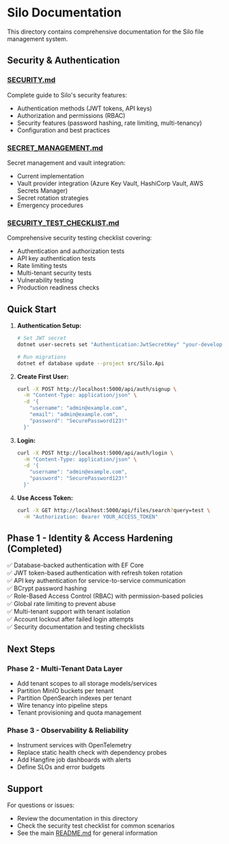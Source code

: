 # Silo Documentation

This directory contains comprehensive documentation for the Silo file management system.

## Security & Authentication

### [SECURITY.md](./SECURITY.md)
Complete guide to Silo's security features:
- Authentication methods (JWT tokens, API keys)
- Authorization and permissions (RBAC)
- Security features (password hashing, rate limiting, multi-tenancy)
- Configuration and best practices

### [SECRET_MANAGEMENT.md](./SECRET_MANAGEMENT.md)
Secret management and vault integration:
- Current implementation
- Vault provider integration (Azure Key Vault, HashiCorp Vault, AWS Secrets Manager)
- Secret rotation strategies
- Emergency procedures

### [SECURITY_TEST_CHECKLIST.md](./SECURITY_TEST_CHECKLIST.md)
Comprehensive security testing checklist covering:
- Authentication and authorization tests
- API key authentication tests
- Rate limiting tests
- Multi-tenant security tests
- Vulnerability testing
- Production readiness checks

## Quick Start

1. **Authentication Setup:**
   ```bash
   # Set JWT secret
   dotnet user-secrets set "Authentication:JwtSecretKey" "your-development-key"
   
   # Run migrations
   dotnet ef database update --project src/Silo.Api
   ```

2. **Create First User:**
   ```bash
   curl -X POST http://localhost:5000/api/auth/signup \
     -H "Content-Type: application/json" \
     -d '{
       "username": "admin@example.com",
       "email": "admin@example.com",
       "password": "SecurePassword123!"
     }'
   ```

3. **Login:**
   ```bash
   curl -X POST http://localhost:5000/api/auth/login \
     -H "Content-Type: application/json" \
     -d '{
       "username": "admin@example.com",
       "password": "SecurePassword123!"
     }'
   ```

4. **Use Access Token:**
   ```bash
   curl -X GET http://localhost:5000/api/files/search?query=test \
     -H "Authorization: Bearer YOUR_ACCESS_TOKEN"
   ```

## Phase 1 - Identity & Access Hardening (Completed)

✅ Database-backed authentication with EF Core  
✅ JWT token-based authentication with refresh token rotation  
✅ API key authentication for service-to-service communication  
✅ BCrypt password hashing  
✅ Role-Based Access Control (RBAC) with permission-based policies  
✅ Global rate limiting to prevent abuse  
✅ Multi-tenant support with tenant isolation  
✅ Account lockout after failed login attempts  
✅ Security documentation and testing checklists  

## Next Steps

### Phase 2 - Multi-Tenant Data Layer
- Add tenant scopes to all storage models/services
- Partition MinIO buckets per tenant
- Partition OpenSearch indexes per tenant
- Wire tenancy into pipeline steps
- Tenant provisioning and quota management

### Phase 3 - Observability & Reliability
- Instrument services with OpenTelemetry
- Replace static health check with dependency probes
- Add Hangfire job dashboards with alerts
- Define SLOs and error budgets

## Support

For questions or issues:
- Review the documentation in this directory
- Check the security test checklist for common scenarios
- See the main [README.md](../README.md) for general information
